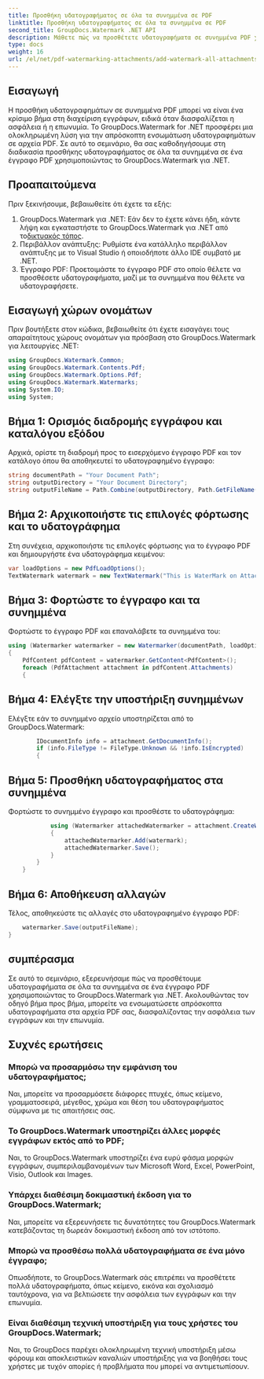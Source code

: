 ```yaml
---
title: Προσθήκη υδατογραφήματος σε όλα τα συνημμένα σε PDF
linktitle: Προσθήκη υδατογραφήματος σε όλα τα συνημμένα σε PDF
second_title: GroupDocs.Watermark .NET API
description: Μάθετε πώς να προσθέτετε υδατογραφήματα σε συνημμένα PDF χρησιμοποιώντας το GroupDocs.Watermark για .NET. Ασφαλίστε εύκολα τα έγγραφά σας με προσαρμοσμένα υδατογραφήματα.
type: docs
weight: 16
url: /el/net/pdf-watermarking-attachments/add-watermark-all-attachments-pdf/
---
```

## Εισαγωγή
Η προσθήκη υδατογραφημάτων σε συνημμένα PDF μπορεί να είναι ένα κρίσιμο βήμα στη διαχείριση εγγράφων, ειδικά όταν διασφαλίζεται η ασφάλεια ή η επωνυμία. Το GroupDocs.Watermark for .NET προσφέρει μια ολοκληρωμένη λύση για την απρόσκοπτη ενσωμάτωση υδατογραφημάτων σε αρχεία PDF. Σε αυτό το σεμινάριο, θα σας καθοδηγήσουμε στη διαδικασία προσθήκης υδατογραφήματος σε όλα τα συνημμένα σε ένα έγγραφο PDF χρησιμοποιώντας το GroupDocs.Watermark για .NET.
## Προαπαιτούμενα
Πριν ξεκινήσουμε, βεβαιωθείτε ότι έχετε τα εξής:
1.  GroupDocs.Watermark για .NET: Εάν δεν το έχετε κάνει ήδη, κάντε λήψη και εγκαταστήστε το GroupDocs.Watermark για .NET από το[δικτυακός τόπος](https://releases.groupdocs.com/Watermark/net/).
2. Περιβάλλον ανάπτυξης: Ρυθμίστε ένα κατάλληλο περιβάλλον ανάπτυξης με το Visual Studio ή οποιοδήποτε άλλο IDE συμβατό με .NET.
3. Έγγραφο PDF: Προετοιμάστε το έγγραφο PDF στο οποίο θέλετε να προσθέσετε υδατογραφήματα, μαζί με τα συνημμένα που θέλετε να υδατογραφήσετε.

## Εισαγωγή χώρων ονομάτων
Πριν βουτήξετε στον κώδικα, βεβαιωθείτε ότι έχετε εισαγάγει τους απαραίτητους χώρους ονομάτων για πρόσβαση στο GroupDocs.Watermark για λειτουργίες .NET:
```csharp
using GroupDocs.Watermark.Common;
using GroupDocs.Watermark.Contents.Pdf;
using GroupDocs.Watermark.Options.Pdf;
using GroupDocs.Watermark.Watermarks;
using System.IO;
using System;
```
## Βήμα 1: Ορισμός διαδρομής εγγράφου και καταλόγου εξόδου
Αρχικά, ορίστε τη διαδρομή προς το εισερχόμενο έγγραφο PDF και τον κατάλογο όπου θα αποθηκευτεί το υδατογραφημένο έγγραφο:
```csharp
string documentPath = "Your Document Path";
string outputDirectory = "Your Document Directory";
string outputFileName = Path.Combine(outputDirectory, Path.GetFileName(documentPath));
```
## Βήμα 2: Αρχικοποιήστε τις επιλογές φόρτωσης και το υδατογράφημα
Στη συνέχεια, αρχικοποιήστε τις επιλογές φόρτωσης για το έγγραφο PDF και δημιουργήστε ένα υδατογράφημα κειμένου:
```csharp
var loadOptions = new PdfLoadOptions();
TextWatermark watermark = new TextWatermark("This is WaterMark on Attachment", new Font("Arial", 19));
```
## Βήμα 3: Φορτώστε το έγγραφο και τα συνημμένα
Φορτώστε το έγγραφο PDF και επαναλάβετε τα συνημμένα του:
```csharp
using (Watermarker watermarker = new Watermarker(documentPath, loadOptions))
{
    PdfContent pdfContent = watermarker.GetContent<PdfContent>();
    foreach (PdfAttachment attachment in pdfContent.Attachments)
    {
```
## Βήμα 4: Ελέγξτε την υποστήριξη συνημμένων
Ελέγξτε εάν το συνημμένο αρχείο υποστηρίζεται από το GroupDocs.Watermark:
```csharp
        IDocumentInfo info = attachment.GetDocumentInfo();
        if (info.FileType != FileType.Unknown && !info.IsEncrypted)
        {
```
## Βήμα 5: Προσθήκη υδατογραφήματος στα συνημμένα
Φορτώστε το συνημμένο έγγραφο και προσθέστε το υδατογράφημα:
```csharp
            using (Watermarker attachedWatermarker = attachment.CreateWatermarker())
            {
                attachedWatermarker.Add(watermark);
                attachedWatermarker.Save();
            }
        }
    }
```
## Βήμα 6: Αποθήκευση αλλαγών
Τέλος, αποθηκεύστε τις αλλαγές στο υδατογραφημένο έγγραφο PDF:
```csharp
    watermarker.Save(outputFileName);
}
```

## συμπέρασμα
Σε αυτό το σεμινάριο, εξερευνήσαμε πώς να προσθέτουμε υδατογραφήματα σε όλα τα συνημμένα σε ένα έγγραφο PDF χρησιμοποιώντας το GroupDocs.Watermark για .NET. Ακολουθώντας τον οδηγό βήμα προς βήμα, μπορείτε να ενσωματώσετε απρόσκοπτα υδατογραφήματα στα αρχεία PDF σας, διασφαλίζοντας την ασφάλεια των εγγράφων και την επωνυμία.
## Συχνές ερωτήσεις
### Μπορώ να προσαρμόσω την εμφάνιση του υδατογραφήματος;
Ναι, μπορείτε να προσαρμόσετε διάφορες πτυχές, όπως κείμενο, γραμματοσειρά, μέγεθος, χρώμα και θέση του υδατογραφήματος σύμφωνα με τις απαιτήσεις σας.
### Το GroupDocs.Watermark υποστηρίζει άλλες μορφές εγγράφων εκτός από το PDF;
Ναι, το GroupDocs.Watermark υποστηρίζει ένα ευρύ φάσμα μορφών εγγράφων, συμπεριλαμβανομένων των Microsoft Word, Excel, PowerPoint, Visio, Outlook και Images.
### Υπάρχει διαθέσιμη δοκιμαστική έκδοση για το GroupDocs.Watermark;
Ναι, μπορείτε να εξερευνήσετε τις δυνατότητες του GroupDocs.Watermark κατεβάζοντας τη δωρεάν δοκιμαστική έκδοση από τον ιστότοπο.
### Μπορώ να προσθέσω πολλά υδατογραφήματα σε ένα μόνο έγγραφο;
Οπωσδήποτε, το GroupDocs.Watermark σάς επιτρέπει να προσθέτετε πολλά υδατογραφήματα, όπως κείμενο, εικόνα και σχολιασμό ταυτόχρονα, για να βελτιώσετε την ασφάλεια των εγγράφων και την επωνυμία.
### Είναι διαθέσιμη τεχνική υποστήριξη για τους χρήστες του GroupDocs.Watermark;
Ναι, το GroupDocs παρέχει ολοκληρωμένη τεχνική υποστήριξη μέσω φόρουμ και αποκλειστικών καναλιών υποστήριξης για να βοηθήσει τους χρήστες με τυχόν απορίες ή προβλήματα που μπορεί να αντιμετωπίσουν.